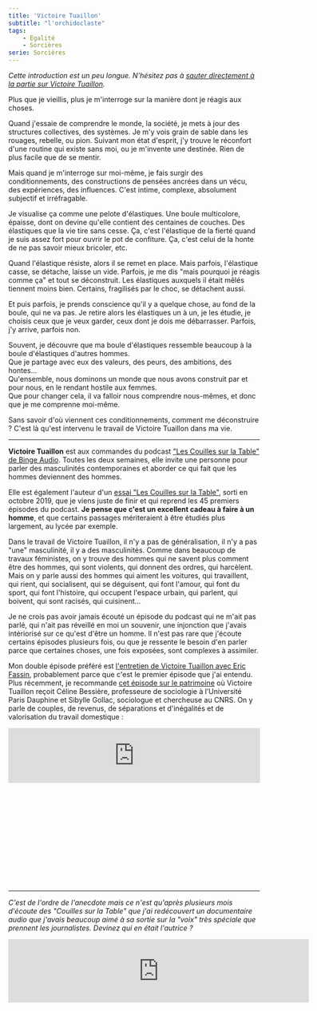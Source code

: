 ```yaml
---
title: 'Victoire Tuaillon'
subtitle: "l'orchidoclaste"
tags:
    - Égalité
    - Sorcières
serie: Sorcières
---
```


_Cette introduction est un peu longue. N'hésitez pas à
[sauter directement à la partie sur Victoire Tuaillon](#victoire)._

Plus que je vieillis, plus je m'interroge sur la manière dont je réagis aux
choses.

Quand j'essaie de comprendre le monde, la société, je mets à jour des structures
collectives, des systèmes. Je m'y vois grain de sable dans les rouages, rebelle,
ou pion. Suivant mon état d'esprit, j'y trouve le réconfort d'une routine qui
existe sans moi, ou je m'invente une destinée. Rien de plus facile que de se
mentir.

Mais quand je m'interroge sur moi-même, je fais surgir des conditionnements, des
constructions de pensées ancrées dans un vécu, des expériences, des influences.
C'est intime, complexe, absolument subjectif et irréfragable.

Je visualise ça comme une pelote d'élastiques. Une boule multicolore, épaisse,
dont on devine qu'elle contient des centaines de couches. Des élastiques que la
vie tire sans cesse. Ça, c'est l'élastique de la fierté quand je suis assez fort
pour ouvrir le pot de confiture. Ça, c'est celui de la honte de ne pas savoir
mieux bricoler, etc.

Quand l'élastique résiste, alors il se remet en place. Mais parfois, l'élastique
casse, se détache, laisse un vide. Parfois, je me dis "mais pourquoi je réagis
comme ça" et tout se déconstruit. Les élastiques auxquels il était mêlés
tiennent moins bien. Certains, fragilisés par le choc, se détachent aussi.

Et puis parfois, je prends conscience qu'il y a quelque chose, au fond de la
boule, qui ne va pas. Je retire alors les élastiques un à un, je les étudie, je
choisis ceux que je veux garder, ceux dont je dois me débarrasser. Parfois, j'y
arrive, parfois non.

Souvent, je découvre que ma boule d'élastiques ressemble beaucoup à la boule
d'élastiques d'autres hommes.  
Que je partage avec eux des valeurs, des peurs, des ambitions, des hontes…  
Qu'ensemble, nous dominons un monde que nous avons construit par et pour nous,
en le rendant hostile aux femmes.  
Que pour changer cela, il va falloir nous comprendre nous-mêmes, et donc que je
me comprenne moi-même.

Sans savoir d'où viennent ces conditionnements, comment me déconstruire ? C'est
là qu'est intervenu le travail de Victoire Tuaillon dans ma vie.

---

**<span id="victoire">Victoire Tuaillon</span>** est aux commandes du podcast
["Les Couilles sur la Table" de Binge Audio](https://www.binge.audio/category/les-couilles-sur-la-table/).
Toutes les deux semaines, elle invite une personne pour parler des masculinités
contemporaines et aborder ce qui fait que les hommes deviennent des hommes.

Elle est également l'auteur d'un
[essai "Les Couilles sur la Table"](https://www.librairiesindependantes.com/product/9782491260002/),
sorti en octobre 2019, que je viens juste de finir et qui reprend les 45
premiers épisodes du podcast. **Je pense que c'est un excellent cadeau à faire à
un homme**, et que certains passages mériteraient à être étudiés plus largement,
au lycée par exemple.

Dans le travail de Victoire Tuaillon, il n'y a pas de généralisation, il n'y a
pas "une" masculinité, il y a des masculinités. Comme dans beaucoup de travaux
féministes, on y trouve des hommes qui ne savent plus comment être des hommes,
qui sont violents, qui donnent des ordres, qui harcèlent.  
Mais on y parle aussi des hommes qui aiment les voitures, qui travaillent, qui
rient, qui socialisent, qui se déguisent, qui font l'amour, qui font du sport,
qui font l'histoire, qui occupent l'espace urbain, qui parlent, qui boivent, qui
sont racisés, qui cuisinent…

Je ne crois pas avoir jamais écouté un épisode du podcast qui ne m'ait pas
parlé, qui n'ait pas réveillé en moi un souvenir, une injonction que j'avais
intériorisé sur ce qu'est d'être un homme. Il n'est pas rare que j'écoute
certains épisodes plusieurs fois, ou que je ressente le besoin d'en parler parce
que certaines choses, une fois exposées, sont complexes à assimiler.

Mon double épisode préféré est
[l'entretien de Victoire Tuaillon avec Eric Fassin](https://www.binge.audio/cours-particulier-avec-eric-fassin-12/),
probablement parce que c'est le premier épisode que j'ai entendu. Plus
récemment, je recommande
[cet épisode sur le patrimoine](https://www.binge.audio/le-patrimoine-enjeu-capital/)
où Victoire Tuaillon reçoit Céline Bessière, professeure de sociologie à
l’Université Paris Dauphine et Sibylle Gollac, sociologue et chercheuse au CNRS.
On y parle de couples, de revenus, de séparations et d'inégalités et de
valorisation du travail domestique :

<div class="videoWrapper" style="padding-bottom: 40%;">
<iframe loading="lazy" src="https://embed.acast.com/les-couilles-sur-la-table/df278725-479b-48d4-9d8a-1ae8ddac2e6f" frameBorder="0" width="100%" height="110px" allow="autoplay"></iframe>
</div>

---

_C'est de l'ordre de l'anecdote mais ce n'est qu'après plusieurs mois d'écoute
des "Couilles sur la Table" que j'ai redécouvert un documentaire audio que
j'avais beaucoup aimé à sa sortie sur la "voix" très spéciale que prennent les
journalistes. Devinez qui en était l'autrice ?_

<div class="videoWrapper" style="padding-bottom: 40%;">
<iframe title="Arte Radio" src="https://www.arteradio.com/son/61658634/et_la_c_est_le_drame?embed" style="border:1px #DADADA solid;" name="" scrolling="no" scrolling="no" align="bottom" width="600" height="125"></iframe>
</div>
